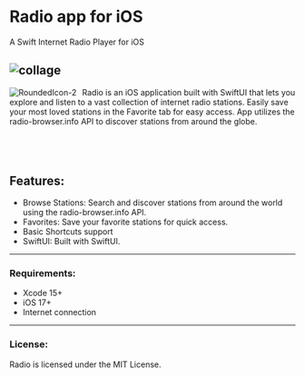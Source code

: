 # Radio app for iOS
A Swift Internet Radio Player for iOS

![collage](https://github.com/martin-desktops/radioAppiOS/assets/64419373/b19b959f-6cfb-47ae-8a33-eb5662c3a4b7)
---

<div>
    <img align="left" src="https://github.com/martin-desktops/radioAppiOS/assets/64419373/1688d77c-0692-4582-b89f-3414be6f4eab" alt="RoundedIcon-2" style="float: left; margin-right: 10px;" />
    <p>Radio is an iOS application built with SwiftUI that lets you explore and listen to a vast collection of internet radio stations. Easily save your most loved stations in the Favorite tab for easy access. App utilizes the radio-browser.info API to discover stations from around the globe.</p>
</div>

‎‎
‎
‎
‎
‎
‎
‎
---



## Features:

- Browse Stations: Search and discover stations from around the world using the radio-browser.info API.
- Favorites: Save your favorite stations for quick access.
- Basic Shortcuts support
- SwiftUI: Built with SwiftUI.

--- 

### Requirements:
- Xcode 15+
- iOS 17+
- Internet connection

---

### License:
Radio is licensed under the MIT License.
